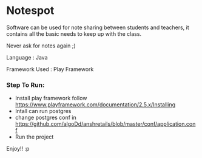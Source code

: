# Notespot
Software can be used for note sharing between students and teachers, it contains all the basic needs to keep up with the class. 

Never ask for notes again ;)

Language : Java

Framework Used :
Play Framework


### Step To Run:
- Install play framework follow https://www.playframework.com/documentation/2.5.x/Installing
- Intall can run postgres
- change postgres conf in https://github.com/algoDd/anshretails/blob/master/conf/application.conf 
- Run the project

Enjoy!! :p


